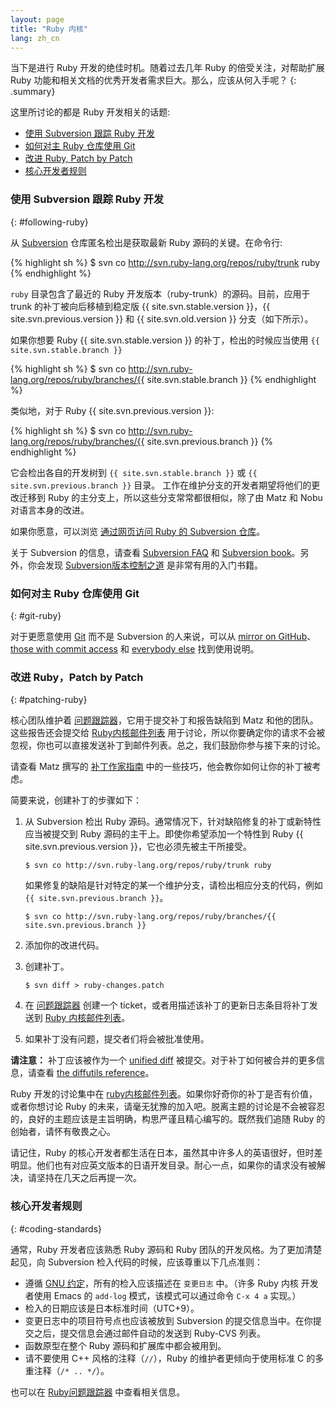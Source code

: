 ```yaml
---
layout: page
title: "Ruby 内核"
lang: zh_cn
---
```


当下是进行 Ruby 开发的绝佳时机。随着过去几年 Ruby 的倍受关注，对帮助扩展 Ruby 功能和相关文档的优秀开发者需求巨大。那么，应该从何入手呢？
{: .summary}

这里所讨论的都是 Ruby 开发相关的话题:

* [使用 Subversion 跟踪 Ruby 开发](#following-ruby)
* [如何对主 Ruby 仓库使用 Git](#git-ruby)
* [改进 Ruby, Patch by Patch](#patching-ruby)
* [核心开发者规则](#coding-standards)

### 使用 Subversion 跟踪 Ruby 开发
{: #following-ruby}

从 [Subversion][1] 仓库匿名检出是获取最新 Ruby 源码的关键。在命令行:

{% highlight sh %}
$ svn co http://svn.ruby-lang.org/repos/ruby/trunk ruby
{% endhighlight %}

`ruby` 目录包含了最近的 Ruby 开发版本（ruby-trunk）的源码。目前，应用于 trunk 的补丁被向后移植到稳定版 {{ site.svn.stable.version }}，{{ site.svn.previous.version }} 和 {{ site.svn.old.version }} 分支（如下所示）。

如果你想要 Ruby {{ site.svn.stable.version }} 的补丁，检出的时候应当使用 `{{ site.svn.stable.branch }}`

{% highlight sh %}
$ svn co http://svn.ruby-lang.org/repos/ruby/branches/{{ site.svn.stable.branch }}
{% endhighlight %}

类似地，对于 Ruby {{ site.svn.previous.version }}:

{% highlight sh %}
$ svn co http://svn.ruby-lang.org/repos/ruby/branches/{{ site.svn.previous.branch }}
{% endhighlight %}

它会检出各自的开发树到 `{{ site.svn.stable.branch }}` 或 `{{ site.svn.previous.branch }}` 目录。
工作在维护分支的开发者期望将他们的更改迁移到 Ruby 的主分支上，所以这些分支常常都很相似，除了由 Matz 和 Nobu 对语言本身的改进。

如果你愿意，可以浏览 [通过网页访问 Ruby 的 Subversion 仓库][2]。

关于 Subversion 的信息，请查看 [Subversion FAQ][3] 和 [Subversion book][4]。另外，你会发现
[Subversion版本控制之道][5] 是非常有用的入门书籍。

### 如何对主 Ruby 仓库使用 Git
{: #git-ruby}

对于更愿意使用 [Git][6] 而不是 Subversion 的人来说，可以从 [mirror on GitHub][7]、
[those with commit access][8] 和 [everybody else][9] 找到使用说明。

### 改进 Ruby，Patch by Patch
{: #patching-ruby}

核心团队维护着 [问题跟踪器][10]，它用于提交补丁和报告缺陷到 Matz 和他的团队。这些报告还会提交给 [Ruby内核邮件列表][mailing-lists] 用于讨论，所以你要确定你的请求不会被忽视，你也可以直接发送补丁到邮件列表。总之，我们鼓励你参与接下来的讨论。

请查看 Matz 撰写的 [补丁作家指南][11] 中的一些技巧，他会教你如何让你的补丁被考虑。

简要来说，创建补丁的步骤如下：

1.  从 Subversion 检出 Ruby 源码。通常情况下，针对缺陷修复的补丁或新特性应当被提交到 Ruby 源码的主干上。即使你希望添加一个特性到 Ruby {{ site.svn.previous.version }}，它也必须先被主干所接受。

        $ svn co http://svn.ruby-lang.org/repos/ruby/trunk ruby

    如果修复的缺陷是针对特定的某一个维护分支，请检出相应分支的代码，例如`{{ site.svn.previous.branch }}`。

        $ svn co http://svn.ruby-lang.org/repos/ruby/branches/{{ site.svn.previous.branch }}

2.  添加你的改进代码。

3.  创建补丁。

        $ svn diff > ruby-changes.patch

4.  在 [问题跟踪器][10] 创建一个 ticket，或者用描述该补丁的更新日志条目将补丁发送到 [Ruby 内核邮件列表][mailing-lists]。

5.  如果补丁没有问题，提交者们将会被批准使用。

**请注意：** 补丁应该被作为一个 [unified diff][12] 被提交。对于补丁如何被合并的更多信息，请查看 [the diffutils reference][13]。

Ruby 开发的讨论集中在 [ruby内核邮件列表][mailing-lists]。如果你好奇你的补丁是否有价值，或者你想讨论 Ruby 的未来，请毫无犹豫的加入吧。脱离主题的讨论是不会被容忍的，良好的主题应该是主旨明确，构思严谨且精心编写的。既然我们追随 Ruby 的创始者，请怀有敬畏之心。

请记住，Ruby 的核心开发者都生活在日本，虽然其中许多人的英语很好，但时差明显。他们也有对应英文版本的日语开发目录。耐心一点，如果你的请求没有被解决，请坚持在几天之后再提一次。

### 核心开发者规则
{: #coding-standards}

通常，Ruby 开发者应该熟悉 Ruby 源码和 Ruby 团队的开发风格。为了更加清楚起见，向 Subversion 检入代码的时候，应该尊重以下几点准则：

* 遵循 [GNU 约定][14]，所有的检入应该描述在 `变更日志` 中。（许多 Ruby 内核
开发者使用 Emacs 的 `add-log` 模式，该模式可以通过命令 `C-x 4 a` 实现。）
* 检入的日期应该是日本标准时间（UTC+9）。
* 变更日志中的项目符号点也应该被放到 Subversion 的提交信息当中。在你提交之后，提交信息会通过邮件自动的发送到 Ruby-CVS 列表。
* 函数原型在整个 Ruby 源码和扩展库中都会被用到。
* 请不要使用 C++ 风格的注释（`//`），Ruby 的维护者更倾向于使用标准 C 的多重注释（`/* .. */`）。

也可以在 [Ruby问题跟踪器][10] 中查看相关信息。



[mailing-lists]: /en/community/mailing-lists/
[1]: http://subversion.apache.org/
[2]: http://svn.ruby-lang.org/cgi-bin/viewvc.cgi/
[3]: http://subversion.apache.org/faq.html
[4]: http://svnbook.org
[5]: http://www.pragmaticprogrammer.com/titles/svn/
[6]: http://git-scm.com/
[7]: http://github.com/ruby/ruby
[8]: http://wiki.github.com/shyouhei/ruby/committerhowto
[9]: http://wiki.github.com/shyouhei/ruby/noncommitterhowto
[10]: https://bugs.ruby-lang.org/
[11]: http://blade.nagaokaut.ac.jp/cgi-bin/scat.rb/ruby/ruby-core/25139
[12]: http://www.gnu.org/software/diffutils/manual/html_node/Unified-Format.html
[13]: http://www.gnu.org/software/diffutils/manual/html_node/Merging-with-patch.html#Merging%20with%20patch
[14]: http://www.gnu.org/prep/standards/standards.html#Change-Logs
